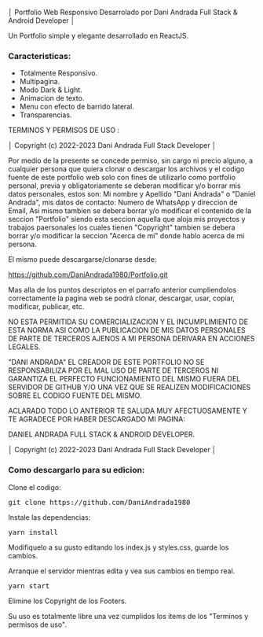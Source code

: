 │ Portfolio Web Responsivo Desarrolado por Dani Andrada Full Stack & Android Developer │

Un Portfolio simple y elegante desarrollado en ReactJS. 

### Caracteristicas:

- Totalmente Responsivo.
- Multipagina.
- Modo Dark & Light.
- Animacion de texto.
- Menu con efecto de barrido lateral.
- Transparencias.

TERMINOS Y PERMISOS DE USO :

│ Copyright (c) 2022-2023 Dani Andrada Full Stack Developer │

Por medio de la presente se concede permiso, sin cargo ni precio alguno, a cualquier persona 
que quiera clonar o descargar los archivos y el codigo fuente de este portfolio web solo con 
fines de utilizarlo como portfolio personal, previa y obligatoriamente se deberan modificar 
y/o borrar mis datos personales, estos son: Mi nombre y Apellido "Dani Andrada" o "Daniel Andrada", 
mis datos de contacto: Numero de WhatsApp y direccion de Email, Asi mismo tambien se debera borrar 
y/o modificar el contenido de la seccion "Portfolio" siendo esta seccion aquella que aloja mis proyectos 
y trabajos paersonales los cuales tienen "Copyright" tambien se debera borrar y/o modificar la seccion 
"Acerca de mi" donde hablo acerca de mi persona.

El mismo puede descargarse/clonarse desde:

https://github.com/DaniAndrada1980/Portfolio.git

Mas alla de los puntos descriptos en el parrafo anterior cumpliendolos correctamente la pagina web 
se podrá clonar, descargar, usar, copiar, modificar, publicar, etc.

NO ESTA PERMITIDA SU COMERCIALIZACION Y EL INCUMPLIMIENTO DE ESTA NORMA ASI COMO LA PUBLICACION DE 
MIS DATOS PERSONALES DE PARTE DE TERCEROS AJENOS A MI PERSONA DERIVARA EN ACCIONES LEGALES.

"DANI ANDRADA" EL CREADOR DE ESTE PORTFOLIO NO SE RESPONSABILIZA POR EL MAL USO DE PARTE DE TERCEROS NI
GARANTIZA EL PERFECTO FUNCIONAMIENTO DEL MISMO FUERA DEL SERVIDOR DE GITHUB Y/O UNA VEZ QUE SE REALIZEN 
MODIFICACIONES SOBRE EL CODIGO FUENTE DEL MISMO.

ACLARADO TODO LO ANTERIOR TE SALUDA MUY AFECTUOSAMENTE Y TE AGRADECE POR HABER DESCARGADO MI PAGINA:

DANIEL ANDRADA FULL STACK & ANDROID DEVELOPER.


│ Copyright (c) 2022-2023 Dani Andrada Full Stack Developer │


### Como descargarlo para su edicion:

Clone el codigo:

 <pre>git clone https://github.com/DaniAndrada1980</pre>
 
Instale las dependencias:

<pre>yarn install</pre>

Modifiquelo a su gusto editando los index.js y styles.css, guarde los cambios.

Arranque el servidor mientras edita y vea sus cambios en tiempo real.

<pre>yarn start</pre>

Elimine los Copyright de los Footers.

Su uso es totalmente libre una vez cumplidos los items de los "Terminos y permisos de uso".




